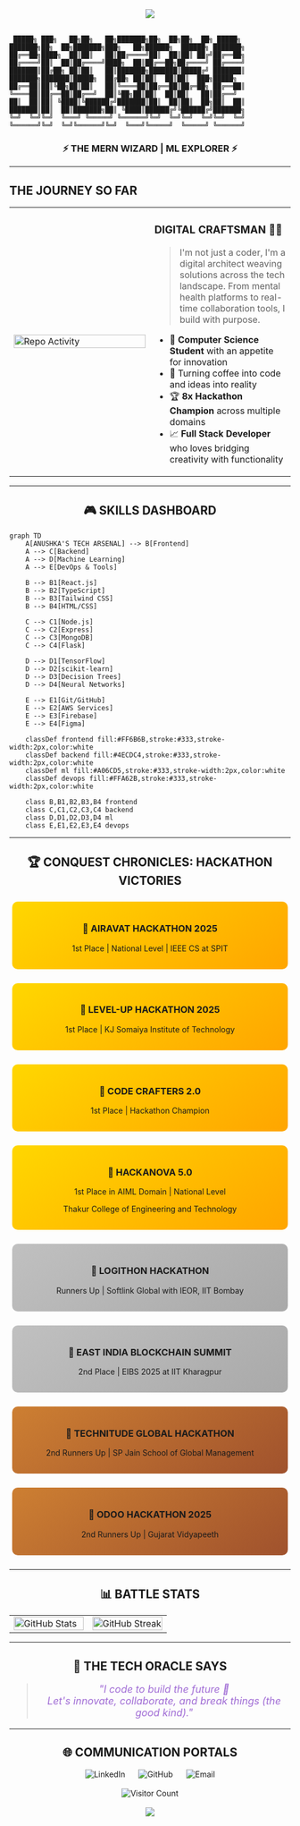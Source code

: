 
<div align="center">
  <img src="https://capsule-render.vercel.app/api?type=cylinder&color=0:8A2387,50:E94057,100:F27121&height=150&text=ANUSHKA%20SHENDGE&animation=fadeIn&fontColor=ffffff&fontSize=40" />
</div>

<br>

```ascii
 █████╗ ███╗   ██╗██╗   ██╗███████╗██╗  ██╗██╗  ██╗ █████╗     ███████╗██╗  ██╗███████╗███╗   ██╗██████╗  ██████╗ ███████╗
██╔══██╗████╗  ██║██║   ██║██╔════╝██║  ██║██║ ██╔╝██╔══██╗    ██╔════╝██║  ██║██╔════╝████╗  ██║██╔══██╗██╔════╝ ██╔════╝
███████║██╔██╗ ██║██║   ██║███████╗███████║█████╔╝ ███████║    ███████╗███████║█████╗  ██╔██╗ ██║██║  ██║██║  ███╗█████╗  
██╔══██║██║╚██╗██║██║   ██║╚════██║██╔══██║██╔═██╗ ██╔══██║    ╚════██║██╔══██║██╔══╝  ██║╚██╗██║██║  ██║██║   ██║██╔══╝  
██║  ██║██║ ╚████║╚██████╔╝███████║██║  ██║██║  ██╗██║  ██║    ███████║██║  ██║███████╗██║ ╚████║██████╔╝╚██████╔╝███████╗
╚═╝  ╚═╝╚═╝  ╚═══╝ ╚═════╝ ╚══════╝╚═╝  ╚═╝╚═╝  ╚═╝╚═╝  ╚═╝    ╚══════╝╚═╝  ╚═╝╚══════╝╚═╝  ╚═══╝╚═════╝  ╚═════╝ ╚══════╝
```

<div align="center">
  <h3>⚡ THE MERN WIZARD | ML EXPLORER ⚡</h3>
</div>

---

## THE JOURNEY SO FAR

<table border="0">
 <tr>
    <td width="50%">
      <img src="https://user-images.githubusercontent.com/74038190/225813708-98b745f2-7d22-48cf-9150-083f1b00d6c9.gif" alt="Repo Activity" width="100%"/>
    </td>
    <td width="50%">
      <h3>DIGITAL CRAFTSMAN 👩‍💻</h3>
      <blockquote>
        I'm not just a coder, I'm a digital architect weaving solutions across the tech landscape. From mental health platforms to real-time collaboration tools, I build with purpose.
      </blockquote>
      <ul>
        <li>🧠 <b>Computer Science Student</b> with an appetite for innovation</li>
        <li>🔮 Turning coffee into code and ideas into reality</li>
        <li>🏆 <b>8x Hackathon Champion</b> across multiple domains</li>
        <li>📈 <b>Full Stack Developer</b> who loves bridging creativity with functionality</li>
      </ul>
    </td>
 </tr>
</table>

---

<div align="center">
  <h2>🎮 SKILLS DASHBOARD</h2>
</div>

```mermaid
graph TD
    A[ANUSHKA'S TECH ARSENAL] --> B[Frontend]
    A --> C[Backend]
    A --> D[Machine Learning]
    A --> E[DevOps & Tools]
    
    B --> B1[React.js]
    B --> B2[TypeScript]
    B --> B3[Tailwind CSS]
    B --> B4[HTML/CSS]
    
    C --> C1[Node.js]
    C --> C2[Express]
    C --> C3[MongoDB]
    C --> C4[Flask]
    
    D --> D1[TensorFlow]
    D --> D2[scikit-learn]
    D --> D3[Decision Trees]
    D --> D4[Neural Networks]
    
    E --> E1[Git/GitHub]
    E --> E2[AWS Services]
    E --> E3[Firebase]
    E --> E4[Figma]
    
    classDef frontend fill:#FF6B6B,stroke:#333,stroke-width:2px,color:white
    classDef backend fill:#4ECDC4,stroke:#333,stroke-width:2px,color:white
    classDef ml fill:#A06CD5,stroke:#333,stroke-width:2px,color:white
    classDef devops fill:#FFA62B,stroke:#333,stroke-width:2px,color:white
    
    class B,B1,B2,B3,B4 frontend
    class C,C1,C2,C3,C4 backend
    class D,D1,D2,D3,D4 ml
    class E,E1,E2,E3,E4 devops
```

---

<div align="center">
  <h2>🏆 CONQUEST CHRONICLES: HACKATHON VICTORIES</h2>
</div>

<div align="center" style="display: grid; grid-template-columns: repeat(auto-fit, minmax(300px, 1fr)); gap: 15px; margin: 20px 0;">

  <div style="background: linear-gradient(145deg, #FFD700, #FFA500); border-radius: 10px; padding: 15px; margin: 5px;">
    <h3>🥇 AIRAVAT HACKATHON 2025</h3>
    <p>1st Place | National Level | IEEE CS at SPIT</p>
  </div>
  
  <div style="background: linear-gradient(145deg, #FFD700, #FFA500); border-radius: 10px; padding: 15px; margin: 5px;">
    <h3>🥇 LEVEL-UP HACKATHON 2025</h3>
    <p>1st Place | KJ Somaiya Institute of Technology</p>
  </div>
  
  <div style="background: linear-gradient(145deg, #FFD700, #FFA500); border-radius: 10px; padding: 15px; margin: 5px;">
    <h3>🥇 CODE CRAFTERS 2.0</h3>
    <p>1st Place | Hackathon Champion</p>
  </div>
  
  <div style="background: linear-gradient(145deg, #FFD700, #FFA500); border-radius: 10px; padding: 15px; margin: 5px;">
    <h3>🥇 HACKANOVA 5.0</h3>
    <p>1st Place in AIML Domain | National Level</p>
    <p>Thakur College of Engineering and Technology</p>
  </div>
  
  <div style="background: linear-gradient(145deg, #C0C0C0, #A9A9A9); border-radius: 10px; padding: 15px; margin: 5px;">
    <h3>🥈 LOGITHON HACKATHON</h3>
    <p>Runners Up | Softlink Global with IEOR, IIT Bombay</p>
  </div>
  
  <div style="background: linear-gradient(145deg, #C0C0C0, #A9A9A9); border-radius: 10px; padding: 15px; margin: 5px;">
    <h3>🥈 EAST INDIA BLOCKCHAIN SUMMIT</h3>
    <p>2nd Place | EIBS 2025 at IIT Kharagpur</p>
  </div>
  
  <div style="background: linear-gradient(145deg, #CD7F32, #A0522D); border-radius: 10px; padding: 15px; margin: 5px;">
    <h3>🥉 TECHNITUDE GLOBAL HACKATHON</h3>
    <p>2nd Runners Up | SP Jain School of Global Management</p>
  </div>
  
  <div style="background: linear-gradient(145deg, #CD7F32, #A0522D); border-radius: 10px; padding: 15px; margin: 5px;">
    <h3>🥉 ODOO HACKATHON 2025</h3>
    <p>2nd Runners Up | Gujarat Vidyapeeth</p>
  </div>
</div>

---

<div align="center">
  <h2>📊 BATTLE STATS</h2>
</div>

<table border="0">
 <tr>
    <td width="50%">
      <img src="https://github-readme-stats.vercel.app/api?username=AnushkaShendge&show_icons=true&theme=nightowl&hide_border=true" alt="GitHub Stats" width="100%"/>
    </td>
    <td width="50%">
      <img src="https://github-readme-streak-stats.herokuapp.com/?user=AnushkaShendge&theme=nightowl&hide_border=true" alt="GitHub Streak" width="100%"/>
    </td>
 </tr>
</table>

---

<div align="center">
  <h2>🔮 THE TECH ORACLE SAYS</h2>
  
  <blockquote style="font-style: italic; font-size: 18px; color: #A06CD5;">
    "I code to build the future 💫<br>
    Let's innovate, collaborate, and break things (the good kind)."
  </blockquote>
</div>

---

<div align="center">
  <h2>🌐 COMMUNICATION PORTALS</h2>
  
  <a href="https://www.linkedin.com/in/anushka-shendge-71642a277/" style="text-decoration: none; margin: 0 10px;">
    <img src="https://img.shields.io/badge/LinkedIn-0077B5?style=for-the-badge&logo=linkedin&logoColor=white" alt="LinkedIn"/>
  </a>
  <a href="https://github.com/AnushkaShendge" style="text-decoration: none; margin: 0 10px;">
    <img src="https://img.shields.io/badge/GitHub-100000?style=for-the-badge&logo=github&logoColor=white" alt="GitHub"/>
  </a>
  <a href="mailto:anushkashendge5@gmail.com" style="text-decoration: none; margin: 0 10px;">
    <img src="https://img.shields.io/badge/Email-D14836?style=for-the-badge&logo=gmail&logoColor=white" alt="Email"/>
  </a>
</div>

<br>

<div align="center">
  <img src="https://profile-counter.glitch.me/anushkashendge/count.svg" alt="Visitor Count"/>
</div>

<br>

<div align="center">
  <img src="https://capsule-render.vercel.app/api?type=shark&color=0:8A2387,50:E94057,100:F27121&height=100&section=footer" />
</div>
